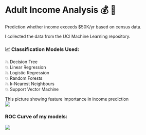 # Adult Income Analysis 💰 🧮
Prediction whether income exceeds $50K/yr based on census data. 

I collected the data from the UCI Machine Learning repository.

### 📈 Classification Models Used:

💥 Decision Tree <br>
💥 Linear Regression <br>
💥 Logistic Regression <br>
💥 Random Forests <br>
💥 k-Nearest Neighbours <br>
💥 Support Vector Machine <br>

This picture showing feature importance in income prediction <br>
![](https://github.com/axrozwadowska/Adult_Income_Analysis/blob/master/images/wordcloud.png)

### ROC Curve of my models: 
![](https://github.com/axrozwadowska/Adult_Income_Analysis/blob/master/images/ROC.png)
